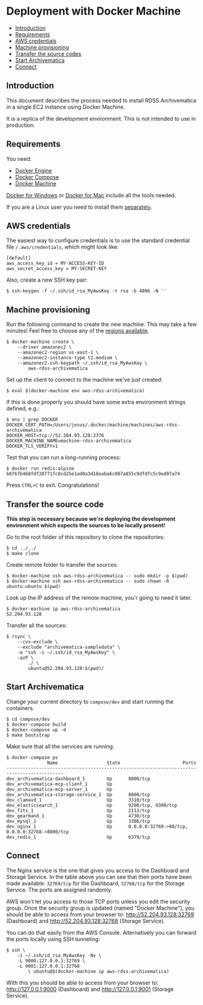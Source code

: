 # Deployment with Docker Machine

- [Introduction](#introduction)
- [Requirements](#requirements)
- [AWS credentials](#aws-credentials)
- [Machine provisioning](#machine-provisioning)
- [Transfer the source codes](#transfer-the-source-code)
- [Start Archivematica](#start-archivematica)
- [Connect](#connect)

## Introduction

This document describes the process needed to install RDSS Archivematica in a single EC2 instance using Docker Machine.

It is a replica of the development environment. This is not intended to use in production.

## Requirements

You need:

- [Docker Engine](https://docs.docker.com/engine/)
- [Docker Compose](https://docs.docker.com/compose/overview/)
- [Docker Machine](https://docs.docker.com/machine/overview/)

[Docker for Windows](https://docs.docker.com/docker-for-windows/) or [Docker for Mac](https://docs.docker.com/docker-for-mac/) include all the tools needed.

If you are a Linux user you need to install them [separately](https://docs.docker.com/manuals/).

## AWS credentials

The easiest way to configure credentials is to use the standard credential file `/.aws/credentials`, which might look like:

    [default]
    aws_access_key_id = MY-ACCESS-KEY-ID
    aws_secret_access_key = MY-SECRET-KEY

Also, create a new SSH key pair:

    $ ssh-keygen -f ~/.ssh/id_rsa_MyAwsKey -t rsa -b 4096 -N ''

## Machine provisioning

Run the following command to create the new machine. This may take a few minutes! Feel free to choose any of the [regions available](http://docs.aws.amazon.com/general/latest/gr/rande.html#ec2_region).

    $ docker-machine create \
        --driver amazonec2 \
        --amazonec2-region us-east-1 \
        --amazonec2-instance-type t2.medium \
        --amazonec2-ssh-keypath ~/.ssh/id_rsa_MyAwsKey \
            aws-rdss-archivematica

Set up the client to connect to the machine we've just created:

    $ eval $(docker-machine env aws-rdss-archivematica)

If this is done properly you should have some extra environment strings defined, e.g.:

    $ env | grep DOCKER
    DOCKER_CERT_PATH=/Users/jesus/.docker/machine/machines/aws-rdss-archivematica
    DOCKER_HOST=tcp://52.204.93.128:2376
    DOCKER_MACHINE_NAME=machine-rdss-archivematica
    DOCKER_TLS_VERIFY=1

Test that you can run a long-running process:

    $ docker run redis:alpine
    b076fb468fdf28771fc8cd25e1ad0a3d18eaba6c007a855c9dfdfc5c9a497a74

Press `CTRL+C` to exit. Congratulations!

## Transfer the source code

**This step is necessary because we're deploying the development environment which expects the sources to be locally present!**

Go to the root folder of this repository to clone the repositories:

    $ cd ../../
    $ make clone

Create remote folder to transfer the sources:

    $ docker-machine ssh aws-rdss-archivematica -- sudo mkdir -p $(pwd)
    $ docker-machine ssh aws-rdss-archivematica -- sudo chown -R ubuntu:ubuntu $(pwd)

Look up the IP address of the remote machine, you'r going to need it later.

    $ docker-machine ip aws-rdss-archivematica
    52.204.93.128

Transfer all the sources:

    $ rsync \
        --cvs-exclude \
        --exclude "archivematica-sampledata" \
        -e "ssh -i ~/.ssh/id_rsa_MyAwsKey" \
        -azP \
            ./ \
            ubuntu@52.204.93.128:$(pwd)/

## Start Archivematica

Change your current directory to `compose/dev` and start running the containers.

    $ cd compose/dev
    $ docker-compose build
    $ docker-compose up -d
    $ make bootstrap

Make sure that all the services are running:

```
$ docker-compose ps
               Name                  State                       Ports
-------------------------------------------------------------------------------------------
dev_archivematica-dashboard_1        Up      8000/tcp
dev_archivematica-mcp-client_1       Up
dev_archivematica-mcp-server_1       Up
dev_archivematica-storage-service_1  Up      8000/tcp
dev_clamavd_1                        Up      3310/tcp
dev_elasticsearch_1                  Up      9200/tcp, 9300/tcp
dev_fits_1                           Up      2113/tcp
dev_gearmand_1                       Up      4730/tcp
dev_mysql_1                          Up      3306/tcp
dev_nginx_1                          Up      0.0.0.0:32769->80/tcp, 0.0.0.0:32768->8000/tcp
dev_redis_1                          Up      6379/tcp
```

## Connect

The Nginx service is the one that gives you access to the Dashboard and Storage Service. In the table above you can see that their ports have been made available: `32769/tcp` for the Dashboard, `32768/tcp` for the Storage Service. The ports are assigned randomly.

AWS won't let you access to those TCP ports unless you edit the security group. Once the security group is updated (named "Docker Machine"), you should be able to access from your browser to: http://52.204.93.128:32769 (Dashboard) and http://52.204.93.128:32768 (Storage Service).

You can do that easily from the AWS Console. Alternatively you can forward the ports locally using SSH tunneling:

    $ ssh \
        -i ~/.ssh/id_rsa_MyAwsKey -Nv \
        -L 9000:127.0.0.1:32769 \
        -L 9001:127.0.0.1:32768
            \ ubuntu@$(docker-machine ip aws-rdss-archivematica)

With this you should be able to access from your browser to: http://127.0.0.1:9000 (Dashboard) and http://127.0.0.1:9001 (Storage Service).
